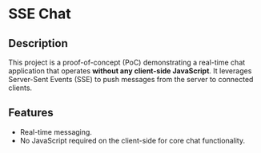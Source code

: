 # SSE Chat

## Description

This project is a proof-of-concept (PoC) demonstrating a real-time chat application that operates **without any client-side JavaScript**. It leverages Server-Sent Events (SSE) to push messages from the server to connected clients.

## Features

*   Real-time messaging.
*   No JavaScript required on the client-side for core chat functionality.
